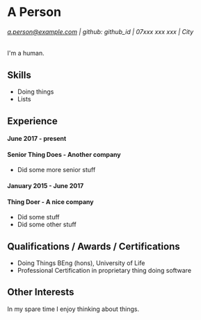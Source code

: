 # A Person

###### a.person@example.com | github: github_id | 07xxx xxx xxx | City

I'm a human.

## Skills
* Doing things
* Lists

## Experience

#### June 2017 - present
#### Senior Thing Does - Another company
* Did some more senior stuff

#### January 2015 - June 2017
#### Thing Doer - A nice company
* Did some stuff
* Did some other stuff


## Qualifications / Awards / Certifications
* Doing Things BEng (hons), University of Life
* Professional Certification in proprietary thing doing software

## Other Interests
In my spare time I enjoy thinking about things. 
